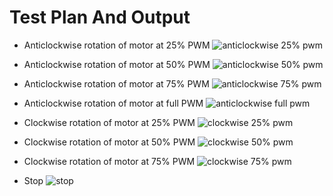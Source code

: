 # Test Plan And Output

* Anticlockwise rotation of motor at 25% PWM
![anticlockwise 25% pwm](https://user-images.githubusercontent.com/99121577/156998120-bee4662a-97e0-48ad-9fd8-8c3083914c41.png)


* Anticlockwise rotation of motor at 50% PWM
![anticlockwise 50% pwm](https://user-images.githubusercontent.com/99121577/156998176-77025fa6-a3d4-4ce3-a401-cd90824f4416.png)


* Anticlockwise rotation of motor at 75% PWM
![anticlockwise 75% pwm](https://user-images.githubusercontent.com/99121577/156998222-b55a8023-6739-466b-ae26-c262f395a586.png)

* Anticlockwise rotation of motor at full PWM
![anticlockwise full pwm](https://user-images.githubusercontent.com/99121577/156998306-4da94db1-2b1f-4986-80a4-779507fe9abb.png)


* Clockwise rotation of motor at 25% PWM
![clockwise 25% pwm](https://user-images.githubusercontent.com/99121577/156998347-81f167f4-9b44-4d54-ae1f-ed6279b45bfa.png)


* Clockwise rotation of motor at 50% PWM
![clockwise 50% pwm](https://user-images.githubusercontent.com/99121577/156998467-40683078-5cfd-4889-8ac0-a9789adbd75e.png)


* Clockwise rotation of motor at 75% PWM
![clockwise 75% pwm](https://user-images.githubusercontent.com/99121577/156998566-de470e28-36f4-4534-b7a4-45729138a5f5.png)

* Stop 
![stop](https://user-images.githubusercontent.com/99121577/156998697-61216b8d-4d1d-4a09-84b5-2a661463c89f.png)

